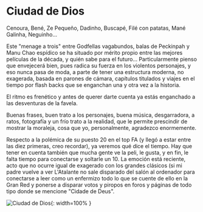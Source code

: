 # Ciudad de Dios

Cenoura, Bené, Ze Pequeño, Dadinho, Buscapé, Filé con patatas, Mané Galinha, Neguinho...

Este "menage a trois" entre Godfellas vagabundos, balas de Peckinpah y Manu Chao espídico se ha situado por mérito propio entre las mejores películas de la década, y quién sabe para el futuro... Particularmente pienso que envejecerá bien, pues radica su fuerza en los violentos personajes, y eso nunca pasa de moda, a parte de tener una estructura moderna, no exagerada, basada en parones de cámara, capítulos titulados y viajes en el tiempo por flash backs que se enganchan una y otra vez a la historia.

El ritmo es frenético y antes de querer darte cuenta ya estás enganchado a las desventuras de la favela.

Buenas frases, buen trato a los personajes, buena música, desgarradora, a ratos, fotografía y un frío trato a la realidad, que le permite prescindir de mostrar la moraleja, cosa que yo, personalmente, agradezco enormemente.

Respecto a la polémica de su puesto 20 en el top FA (y llegó a estar entre las diez primeras, creo recordar), ya veremos qué dice el tiempo. Hay que tener en cuenta también que mucha gente ve la peli, le gusta, y en fin, le falta tiempo para conectarse y soltarle un 10. La emoción está reciente, acto que no ocurre igual de exagerado con los grandes clásicos (si mi padre vuelve a ver L'Atalante no sale disparado del salón al ordenador para conectarse a leer como un enfermizo todo lo que se cuente de ello en la Gran Red y ponerse a disparar votos y piropos en foros y páginas de todo tipo donde se mencione "Cidade de Deus".

![Ciudad de Dios](/img/ciudad.jpg){: width=100% }
